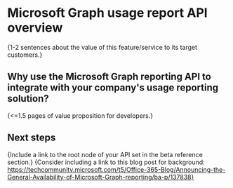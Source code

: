 # Microsoft Graph usage report API overview

{1-2 sentences about the value of this feature/service to its target customers.} 

## Why use the Microsoft Graph reporting API to integrate with your company's usage reporting solution?

{<=1.5 pages of value proposition for developers.}

## Next steps

{Include a link to the root node of your API set in the beta reference section.}
{Consider including a link to this blog post for background: https://techcommunity.microsoft.com/t5/Office-365-Blog/Announcing-the-General-Availability-of-Microsoft-Graph-reporting/ba-p/137838}
